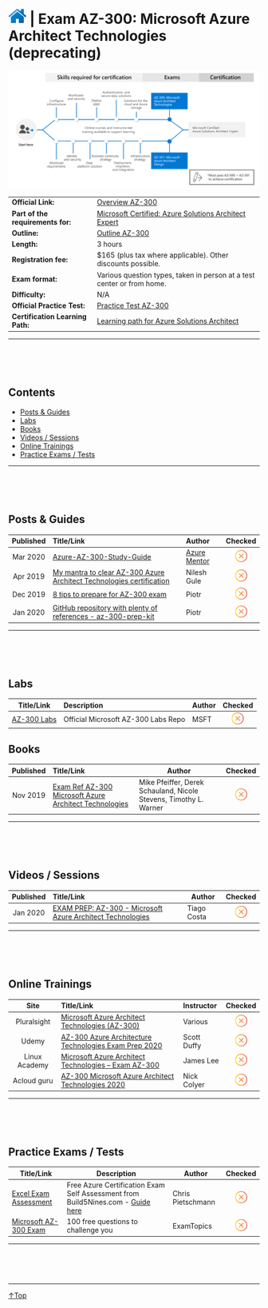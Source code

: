 # [![Home](../img/home.png)](certifications.md "Overview Certifications") | Exam AZ-300: Microsoft Azure Architect Technologies (deprecating)
![Cert](../img/az-300.png)

|                                   |                                                        |
| --------------------------------- | :----------------------------------------------------- |
|**Official Link:**                 | [Overview AZ-300](https://docs.microsoft.com/en-us/learn/certifications/exams/AZ-300)                                                    |
|**Part of the requirements for:**  | [Microsoft Certified: Azure Solutions Architect Expert](https://docs.microsoft.com/en-us/learn/certifications/azure-solutions-architect)          |
| **Outline:**            | [Outline AZ-300](https://query.prod.cms.rt.microsoft.com/cms/api/am/binary/RE3VzwB)                                                      |
|**Length:**                        | 3 hours                                                                                                                                  |
|**Registration fee:**              | $165 (plus tax where applicable).  Other discounts possible.                                                                             |
|**Exam format:**                   | Various question types, taken in person at a test center or from home.                                                                   |
|**Difficulty:**                    | N/A                                                                                                                                      |
|**Official Practice Test:**        | [Practice Test AZ-300](https://us.mindhub.com/p/MU-AZ-300)                                                                               |
|**Certification Learning Path:**   | [Learning path for Azure Solutions Architect](https://query.prod.cms.rt.microsoft.com/cms/api/am/binary/RWtVsd)                             |


------------------------------------------------------------------------------------------------
<br/><br/><br/>

## **Contents**
- [Posts & Guides](#posts-&-guides)
- [Labs](#labs)
- [Books](#books)
- [Videos / Sessions](#videos-/-sessions)
- [Online Trainings](#online-trainings)
- [Practice Exams / Tests](#practice-exams-/-tests)


------------------------------------------------------------------------------------------------
<br/><br/><br/>

## **Posts & Guides**
| Published | Title/Link                                                     | Author             | Checked |
| :-------: | :------------------------------------------------------------- | :----------------- |:-------:|
| Mar 2020  | [Azure-AZ-300-Study-Guide](https://github.com/AzureMentor/Azure-AZ-300-Study-Guide)    | [Azure Mentor](https://azurementor.wordpress.com/) |<img src="../img/solid/noCheck.png" title="noCheck" width=24 height=24> |
| Apr 2019  | [My mantra to clear AZ-300 Azure Architect Technologies certification](https://www.handsonarchitect.com/2019/04/my-mantra-to-clear-az-300-azure.html) | Nilesh Gule   | <img src="../img/solid/noCheck.png" title="noCheck" width=24 height=24> |
| Dec 2019  | [8 tips to prepare for AZ-300 exam](https://medium.com/@piotrzan/8-tips-to-prepare-for-az-300-exam-cadff5532394)        | Piotr                                              |<img src="../img/solid/noCheck.png" title="noCheck" width=24 height=24> |
| Jan 2020  | [GitHub repository with plenty of references - az-300-prep-kit](https://github.com/Piotr1215/az-300-prep-kit)                                         | Piotr                                              |<img src="../img/solid/noCheck.png" title="noCheck" width=24 height=24> |


------------------------------------------------------------------------------------------------
<br/><br/><br/>

## **Labs**
|                                           Title/Link                                           | Description                         | Author | Checked |
| :--------------------------------------------------------------------------------------------: | :---------------------------------- | :----- |:-------:|
| [AZ-300 Labs](https://github.com/MicrosoftLearning/AZ-300-MicrosoftAzureArchitectTechnologies) | Official Microsoft AZ-300 Labs Repo | MSFT   |<img src="../img/solid/noCheck.png" title="noCheck" width=24 height=24> |


## **Books**
| Published | Title/Link                                          | Author        | Checked |
| :-------: | :-------------------------------------------------- | --------------|:-------:|
| Nov 2019  | [Exam Ref AZ-300 Microsoft Azure Architect Technologies](https://www.amazon.com/AZ-300-Microsoft-Azure-Architect-Technologies/dp/0135802547/) | Mike Pfeiffer, Derek Schauland, Nicole Stevens, Timothy L. Warner |<img src="../img/solid/noCheck.png" title="noCheck" width=24 height=24> |

------------------------------------------------------------------------------------------------
<br/><br/><br/>

## **Videos / Sessions**
| Published | Title/Link                                                                                                | Author      | Checked |
| :-------: | :-------------------------------------------------------------------------------------------------------- | ----------- |:-------:|
| Jan 2020  | [EXAM PREP: AZ-300 - Microsoft Azure Architect Technologies](https://www.youtube.com/watch?v=cBlDAnXx1Y4) | Tiago Costa |<img src="../img/solid/noCheck.png" title="noCheck" width=24 height=24> |

------------------------------------------------------------------------------------------------
<br/><br/><br/>

## **Online Trainings**
|     Site      | Title/Link                                                                             | Instructor  | Checked |
| :-----------: | :------------------------------------------------------------------------------------- | :---------- |:-------:|
|  Pluralsight  | [Microsoft Azure Architect Technologies (AZ-300)](https://www.pluralsight.com/paths/microsoft-azure-architect-technologies-az-300)                      | Various     |<img src="../img/solid/noCheck.png" title="noCheck" width=24 height=24> |
|     Udemy     | [AZ-300 Azure Architecture Technologies Exam Prep 2020](https://www.udemy.com/course/70534-azure/)                                                      | Scott Duffy |<img src="../img/solid/noCheck.png" title="noCheck" width=24 height=24> |
| Linux Academy | [Microsoft Azure Architect Technologies – Exam AZ-300](https://linuxacademy.com/course/az-300-exam-preparation-microsoft-azure-architect-technologies/) | James Lee   |<img src="../img/solid/noCheck.png" title="noCheck" width=24 height=24> |
|  Acloud guru  | [AZ-300 Microsoft Azure Architect Technologies 2020](https://acloud.guru/learn/az-300-architect-technologies)                                           | Nick Colyer |<img src="../img/solid/noCheck.png" title="noCheck" width=24 height=24> |


------------------------------------------------------------------------------------------------
<br/><br/><br/>

## **Practice Exams / Tests**
|Title/Link                      | Description                                                      | Author           |   Checked   |
|------------------------------- | ---------------------------------------------------------------- | ---------------- |:-----------:|
|[Excel Exam Assessment](https://github.com/Build5Nines/exam-assessments/blob/master/Assessments/Exam-Msft-AZ-300-Self-Assessment-Build5Nines.xlsx?raw=1) | Free Azure Certification Exam Self Assessment from Build5Nines.com  - [Guide here](https://build5nines.com/free-oss-exam-self-assessment-tool/) | Chris Pietschmann |<img src="../img/solid/noCheck.png" title="noCheck" width=24 height=24> |
|[Microsoft AZ-300 Exam](https://www.examtopics.com/exams/microsoft/az-300/)   | 100 free questions to challenge you   | ExamTopics        |<img src="../img/solid/noCheck.png" title="noCheck" width=24 height=24> |

------------------------------------------------------------------------------------------------
<br/><br/><br/>

___
 <a href="#top" title="Back to the top.">↑Top</a>
